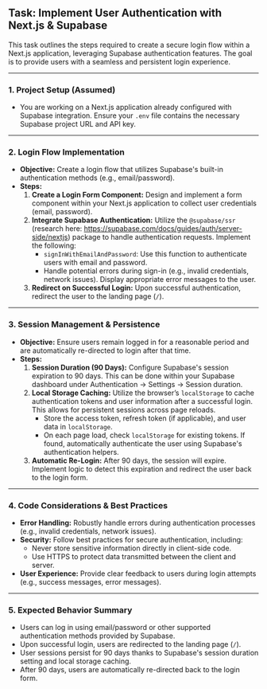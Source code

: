 ## Task: Implement User Authentication with Next.js & Supabase

This task outlines the steps required to create a secure login flow within a Next.js application, leveraging Supabase authentication features. The goal is to provide users with a seamless and persistent login experience.

---

### 1. Project Setup (Assumed)

*   You are working on a Next.js application already configured with Supabase integration.  Ensure your `.env` file contains the necessary Supabase project URL and API key.

---

### 2. Login Flow Implementation

*   **Objective:** Create a login flow that utilizes Supabase's built-in authentication methods (e.g., email/password).
*   **Steps:**
    1.  **Create a Login Form Component:** Design and implement a form component within your Next.js application to collect user credentials (email, password).
    2.  **Integrate Supabase Authentication:** Utilize the `@supabase/ssr` (research here: https://supabase.com/docs/guides/auth/server-side/nextjs) package to handle authentication requests. Implement the following:
        *   `signInWithEmailAndPassword`: Use this function to authenticate users with email and password.
        *   Handle potential errors during sign-in (e.g., invalid credentials, network issues). Display appropriate error messages to the user.
    3.  **Redirect on Successful Login:** Upon successful authentication, redirect the user to the landing page (`/`).

---

### 3. Session Management & Persistence

*   **Objective:** Ensure users remain logged in for a reasonable period and are automatically re-directed to login after that time.
*   **Steps:**
    1.  **Session Duration (90 Days):** Configure Supabase's session expiration to 90 days. This can be done within your Supabase dashboard under Authentication -> Settings -> Session duration.
    2.  **Local Storage Caching:** Utilize the browser’s `localStorage` to cache authentication tokens and user information after a successful login. This allows for persistent sessions across page reloads.
        *   Store the access token, refresh token (if applicable), and user data in `localStorage`.
        *   On each page load, check `localStorage` for existing tokens. If found, automatically authenticate the user using Supabase's authentication helpers.
    3.  **Automatic Re-Login:** After 90 days, the session will expire. Implement logic to detect this expiration and redirect the user back to the login form.

---

### 4. Code Considerations & Best Practices

*   **Error Handling:** Robustly handle errors during authentication processes (e.g., invalid credentials, network issues).
*   **Security:**  Follow best practices for secure authentication, including:
    *   Never store sensitive information directly in client-side code.
    *   Use HTTPS to protect data transmitted between the client and server.
*   **User Experience:** Provide clear feedback to users during login attempts (e.g., success messages, error messages).

---

### 5.  Expected Behavior Summary

*   Users can log in using email/password or other supported authentication methods provided by Supabase.
*   Upon successful login, users are redirected to the landing page (`/`).
*   User sessions persist for 90 days thanks to Supabase's session duration setting and local storage caching.
*   After 90 days, users are automatically re-directed back to the login form.

